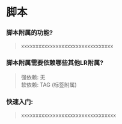 # 脚本

### 脚本附属的功能?

> xxxxxxxxxxxxxxxxxxxxxxxxxxxxxxxx


### 脚本附属需要依赖哪些其他LR附属?

> 强依赖: 无<br>软依赖: TAG (标签附属)


### 快速入门:

>xxxxxxxxxxxxxxxxxxxxxxxxxxxxxxxxx
